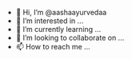 - 👋 Hi, I’m @aashaayurvedaa
- 👀 I’m interested in ...
- 🌱 I’m currently learning ...
- 💞️ I’m looking to collaborate on ...
- 📫 How to reach me ...

<!---
aashaayurvedaa/aashaayurvedaa is a ✨ special ✨ repository because its `README.md` (this file) appears on your GitHub profile.
You can click the Preview link to take a look at your changes.
--->
